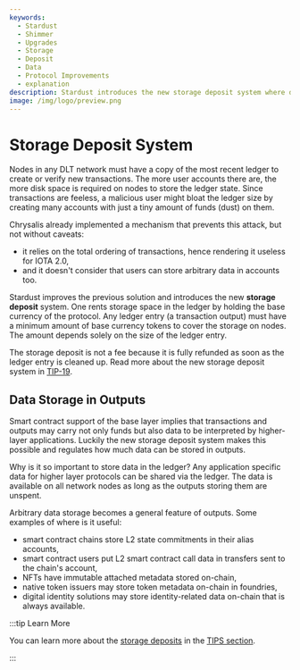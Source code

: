 ```yaml
---
keywords:
  - Stardust
  - Shimmer
  - Upgrades
  - Storage
  - Deposit
  - Data
  - Protocol Improvements
  - explanation
description: Stardust introduces the new storage deposit system where data storage on the protocol level is tied to refundable token deposits.
image: /img/logo/preview.png
---
```


# Storage Deposit System

Nodes in any DLT network must have a copy of the most recent ledger to create or verify new transactions. The
more user accounts there are, the more disk space is required on nodes to store the ledger state. Since transactions
are feeless, a malicious user might bloat the ledger size by creating many accounts with just a tiny amount of funds
(dust) on them.

Chrysalis already implemented a mechanism that prevents this attack, but not without caveats:

- it relies on the total ordering of transactions, hence rendering it useless for IOTA 2.0,
- and it doesn't consider that users can store arbitrary data in accounts too.

Stardust improves the previous solution and introduces the new **storage deposit** system. One rents storage space in
the ledger by holding the base currency of the protocol. Any ledger entry (a transaction output) must have a minimum
amount of base currency tokens to cover the storage on nodes. The amount depends solely on the size of the
ledger entry.

The storage deposit is not a fee because it is fully refunded as soon as the ledger entry is cleaned up. Read more
about the new storage deposit system in [TIP-19](/tips/tips/TIP-0019).

## Data Storage in Outputs

Smart contract support of the base layer implies that transactions and outputs may carry not only funds but also data
to be interpreted by higher-layer applications. Luckily the new storage deposit system makes this possible and regulates
how much data can be stored in outputs.

Why is it so important to store data in the ledger? Any application specific data for higher layer protocols can be
shared via the ledger. The data is available on all network nodes as long as the outputs storing them are unspent.

Arbitrary data storage becomes a general feature of outputs. Some examples of where is it useful:

- smart contract chains store L2 state commitments in their alias accounts,
- smart contract users put L2 smart contract call data in transfers sent to the chain's account,
- NFTs have immutable attached metadata stored on-chain,
- native token issuers may store token metadata on-chain in foundries,
- digital identity solutions may store identity-related data on-chain that is always available.

:::tip Learn More

You can learn more about the [storage deposits](https://wiki.iota.org/tips/tips/TIP-0019) in the
[TIPS section](../tips.md).

:::

